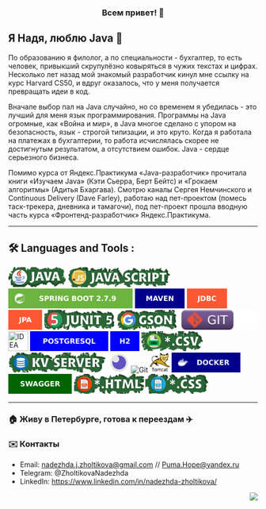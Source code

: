  ### <div id="header" align="center"> Всем привет! 👋 </div>

## Я Надя, люблю Java 💝
По образованию я филолог, а по специальности - бухгалтер, то есть человек, привыкший скрупулёзно ковыряться в чужих текстах и цифрах. Несколько лет назад мой знакомый разработчик кинул мне ссылку на курс Harvard CS50, и вдруг оказалось, что у меня получается превращать идеи в код.

Вначале выбор пал на Java случайно, но со временем я убедилась - это лучший для меня язык программирования. Программы на Java огромные, как «Война и мир», в Java многое сделано с упором на безопасность,  язык - строгой типизации, и это круто. Когда я работала на платежах в бухгалтерии, то работа исчислялась скорее не достигнутым результатом, а отсутствием ошибок. 
Java - сердце серьезного бизнеса.

Помимо курса от Яндекс.Практикума «Java-разработчик» прочитала книги «Изучаем Java» (Кэти Сьерра, Берт Бейтс) и «Грокаем алгоритмы» (Адитья Бхаргава). Смотрю каналы Сергея Немчинского и Continuous Delivery (Dave Farley), работаю над пет-проектом (помесь таск-трекера, дневника и тамагочи), под пет-проект прошла вводную часть курса «Фронтенд-разработчик» Яндекс.Практикума.

---
## 🛠 Languages and Tools :

<div>
  <img src="https://github.com/Salaia/icons/blob/main/green/Java.png?raw=true" title="Java" alt="Java" height="40"/>
 <img src="https://github.com/Salaia/icons/blob/main/green/JavaScript.png?raw=true" title="JavaScript" alt="java script" height="40"/>
  <img src="https://github.com/Salaia/icons/blob/main/Spring%20Boot.svg" title="Spring" alt="Spring" height="40"/>
  <img src="https://github.com/Salaia/icons/blob/main/Maven.svg" title="Maven" alt="Maven" height="40"/>
 <img src="https://github.com/Salaia/icons/blob/main/JDBC.svg" title="JDBC" alt="JDBC" height="40"/>
  <img src="https://github.com/Salaia/icons/blob/main/JPA.svg" title="JPA" alt="JPA" height="40"/> 
 <img src="https://github.com/Salaia/icons/blob/main/green/JUnit%205.png?raw=true" title="JUnit 5" alt="JUnit 5" height="40"/> 
 <img src="https://github.com/Salaia/icons/blob/main/green/Gson.png?raw=true" title="Gson" alt="Gson" height="40"/>
 <img src="https://github.com/Salaia/icons/blob/main/Git.svg" title="Git" alt="Git" height="40"/>
  <img src="https://github.com/Salaia/icons/blob/main/github-mark-white.svg" title="GitHub" alt="Git" width="40" height="40"/>
  <img src="https://github.com/gerardpuigl/Technology-Stack-Icons/blob/main/Logos/intellij-idea.svg" title="IDEA" **alt="Git" width="40" height="40"/>
  <img src="https://github.com/Salaia/icons/blob/main/PostgreSQL.svg" title="PostgreSQL" alt="PostgreSQL" height="40"/>
 <img src="https://github.com/Salaia/icons/blob/main/H2.svg" title="H2" alt="H2" height="40"/>
 <img src="https://github.com/Salaia/icons/blob/main/green/CSV.png?raw=true" title="*.csv" alt="csv" height="40"/>
 <img src="https://github.com/Salaia/icons/blob/main/green/KVServer.png?raw=true" title="KVServer" alt="key value server" height="40"/>
 <img src="https://github.com/Salaia/icons/blob/main/insomnia-icon.png" title="Insomnia" alt="Git" width="40" height="40"/>
  <img src="https://github.com/gerardpuigl/Technology-Stack-Icons/blob/main/Logos/postman.svg" title="Postman" alt="Git" width="40" height="40"/>
  <img src="https://github.com/devicons/devicon/blob/master/icons/tomcat/tomcat-original-wordmark.svg" title="Tomcat" alt="Tomcat" width="40" height="40"/>
  <img src="https://github.com/Salaia/icons/blob/main/Docker.svg" title="Docker" **alt="Docker" height="40"/>
 <img src="https://github.com/Salaia/icons/blob/main/Swagger.svg" title="Swagger" **alt="Swagger" height="40"/>
   <img src="https://github.com/Salaia/icons/blob/main/green/HTML.png?raw=true" title="HTML" alt="html" height="40"/>
   <img src="https://github.com/Salaia/icons/blob/main/green/CSS.png?raw=true" title="CSS" alt="css" height="40"/>
   
</div>


---
### 🏠 Живу в Петербурге, готова к переездам ✈️
### ✉️ Контакты 

* Email: nadezhda.j.zholtikova@gmail.com   //  Puma.Hope@yandex.ru
* Telegram: @ZholtikovaNadezhda
* LinkedIn: https://www.linkedin.com/in/nadezhda-zholtikova/

<div id="header" align="right">
  <img src="https://media.giphy.com/media/3oKIPnAiaMCws8nOsE/giphy.gif" width="100"/>
</div>
<!---
Salaia/Salaia is a ✨ special ✨ repository because its `README.md` (this file) appears on your GitHub profile.
You can click the Preview link to take a look at your changes.

- 👋 Meow, my name's Hope. Or Puma. Maybe Nadia 👩‍💻. Really, Zholtikova Nadezhda Jurievna is a bit hard to pronounce :roll_eyes: 
- 👀 I’m interested in cats, some video games like "The Elder Scrolls" or "Deep Rock Galactic", and I love magic and fantasy worlds.
- 🌱 I’m currently learning Java on Yandex Practicum.
- 💞️ I’m looking to collaborate on any Java projects if you think I'm not too green for your team :D
- 📫 How to reach me puma.hope@yandex.ru
--->
